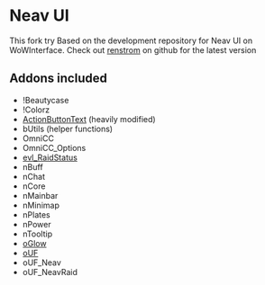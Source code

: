 # Neav UI

This fork try
Based on the development repository for Neav UI on WoWInterface.
Check out [renstrom](https://github.com/renstrom/NeavUI) on github for the latest version

## Addons included

- !Beautycase
- !Colorz
- [ActionButtonText](http://www.wowinterface.com/downloads/info11009-ActionButtonText.html) (heavily modified)
- bUtils (helper functions)
- OmniCC
- OmniCC_Options
- [evl_RaidStatus](http://www.wowinterface.com/downloads/info15178-RaidStatus.html)
- nBuff
- nChat
- nCore
- nMainbar
- nMinimap
- nPlates
- nPower
- nTooltip
- [oGlow](http://www.wowinterface.com/downloads/info7142-oGlow.html)
- [oUF](http://www.wowinterface.com/downloads/info9994-oUF.html)
- oUF_Neav
- oUF_NeavRaid